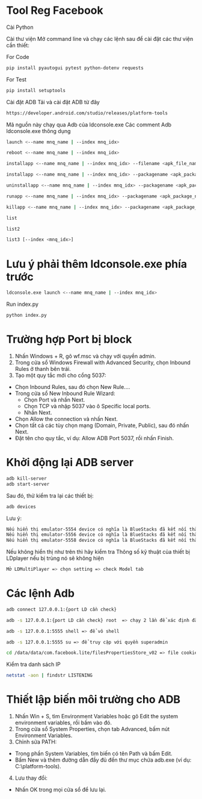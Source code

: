 # Tool Reg Facebook

Cài Python 

Cài thư viện
Mở command line và chạy các lệnh sau để cài đặt các thư viện cần thiết:

For Code
```sh
pip install pyautogui pytest python-dotenv requests
```
For Test
```sh
pip install setuptools
```

Cài đặt ADB
Tải và cài đặt ADB từ đây
```sh
https://developer.android.com/studio/releases/platform-tools
```
Mã nguồn này chạy qua Adb của ldconsole.exe
Các comment Adb ldconsole.exe thông dụng
```sh
launch <--name mnq_name | --index mnq_idx>

reboot <--name mnq_name | --index mnq_idx>

installapp <--name mnq_name | --index mnq_idx> --filename <apk_file_name>

installapp <--name mnq_name | --index mnq_idx> --packagename <apk_package_name>

uninstallapp <--name mnq_name | --index mnq_idx> --packagename <apk_package_name>

runapp <--name mnq_name | --index mnq_idx> --packagename <apk_package_name>

killapp <--name mnq_name | --index mnq_idx> --packagename <apk_package_name>

list

list2

list3 [--index <mnq_idx>]

```
# Lưu ý phải thêm ldconsole.exe phía trước 
```sh
ldconsole.exe launch <--name mnq_name | --index mnq_idx>
```


Run index.py
```sh
python index.py
```

# Trường hợp Port bị block
1. Nhấn Windows + R, gõ wf.msc và chạy với quyền admin.
2. Trong cửa sổ Windows Firewall with Advanced Security, chọn Inbound Rules ở thanh bên trái.
3. Tạo một quy tắc mới cho cổng 5037:
- Chọn Inbound Rules, sau đó chọn New Rule....
- Trong cửa sổ New Inbound Rule Wizard:
  - Chọn Port và nhấn Next.
  - Chọn TCP và nhập 5037 vào ô Specific local ports.
  - Nhấn Next.
- Chọn Allow the connection và nhấn Next.
- Chọn tất cả các tùy chọn mạng (Domain, Private, Public), sau đó nhấn Next.
- Đặt tên cho quy tắc, ví dụ: Allow ADB Port 5037, rồi nhấn Finish.

# Khởi động lại ADB server
```sh
adb kill-server
adb start-server
```
Sau đó, thử kiểm tra lại các thiết bị:
```sh
adb devices
```
Lưu ý:
```sh
Nếu hiển thị emulator-5554 device có nghĩa là BlueStacks đã kết nối thành công.
Nếu hiển thị emulator-5556 device có nghĩa là BlueStacks đã kết nối thành công.
Nếu hiển thị emulator-5558 device có nghĩa là BlueStacks đã kết nối thành công.
```
Nếu không hiển thị như trên thì hãy kiểm tra Thông số kỹ thuật của thiết bị LDplayer nếu bị trùng nó sẽ không hiện
```sh
Mở LDMultiPlayer => chọn setting => check Model tab
```
# Các lệnh Adb
```sh
adb connect 127.0.0.1:{port LD cần check}

adb -s 127.0.0.1:{port LD cần check} root  => chạy 2 lần để xác định đã root hay chưa

adb -s 127.0.0.1:5555 shell => để vô shell

adb -s 127.0.0.1:5555 su => để truy cập với quyền superadmin

cd /data/data/com.facebook.lite/filesPropertiesStore_v02 => file cookie của facebook
```


Kiểm tra danh sách IP

```sh
netstat -aon | findstr LISTENING
```

# Thiết lập biến môi trường cho ADB

1. Nhấn Win + S, tìm Environment Variables hoặc gõ Edit the system environment variables, rồi bấm vào đó.
2. Trong cửa sổ System Properties, chọn tab Advanced, bấm nút Environment Variables.
3. Chỉnh sửa PATH:
- Trong phần System Variables, tìm biến có tên Path và bấm Edit.
- Bấm New và thêm đường dẫn đầy đủ đến thư mục chứa adb.exe (ví dụ: C:\platform-tools).
4. Lưu thay đổi:
- Nhấn OK trong mọi cửa sổ để lưu lại.